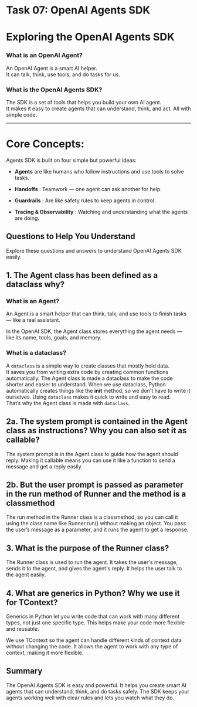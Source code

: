 # Task 07: OpenAI Agents SDK

# Exploring the OpenAI Agents SDK

### What is an OpenAI Agent?

An OpenAI Agent is a smart AI helper.  
It can talk, think, use tools, and do tasks for us.

### What is the OpenAI Agents SDK?

The SDK is a set of tools that helps you build your own AI agent.  
It makes it easy to create agents that can understand, think, and act. All with simple code.

---

#  Core Concepts:
Agents SDK is built on four simple but powerful ideas:

-  **Agents** are like humans who follow instructions and use tools to solve tasks.

-  **Handoffs** : Teamwork — one agent can ask another for help.

-  **Guardrails** : Are like safety rules to keep agents in control.

-  **Tracing & Observability** :  Watching and understanding what the agents are doing.


##  Questions to Help You Understand

Explore these questions and answers to understand OpenAI Agents SDK easily.


## 1. The Agent class has been defined as a dataclass why?

### What is an Agent?

An Agent is a smart helper that can think, talk, and use tools to finish tasks — like a real assistant.  

In the OpenAI SDK, the Agent class stores everything the agent needs — like its name, tools, goals, and memory.

### What is a dataclass?

A `dataclass` is a simple way to create classes that mostly hold data.  
It saves you from writing extra code by creating common functions automatically.
The Agent class is made a dataclass to make the code shorter and easier to understand. When we use dataclass, 
Python automatically creates things like the __init__ method, so we don't have to write it ourselves. 
Using `dataclass` makes it quick to write and easy to read.  
That’s why the Agent class is made with `dataclass`.

## 2a. The system prompt is contained in the Agent class as instructions? Why you can also set it as callable?

The system prompt is in the Agent class to guide how the agent should reply. Making it callable means you can use it like a function to send a message and get a reply easily.

## 2b. But the user prompt is passed as parameter in the run method of Runner and the method is a classmethod

The run method in the Runner class is a classmethod, so you can call it using the class name like Runner.run() without making an object. You pass the user’s message as a parameter, and it runs the agent to get a response.

## 3. What is the purpose of the Runner class?

The Runner class is used to run the agent. It takes the user's message, sends it to the agent, and gives the agent's reply. It helps the user talk to the agent easily.

## 4. What are generics in Python? Why we use it for TContext?

Generics in Python let you write code that can work with many different types, not just one specific type. This helps make your code more flexible and reusable.

We use  TContext so the agent can handle different kinds of context data without changing the code. It allows the agent to work with any type of context, making it more flexible.

## Summary
The OpenAI Agents SDK is easy and powerful. It helps you create smart AI agents that can understand, think, and do tasks safely. The SDK keeps your agents working well with clear rules and lets you watch what they do.
